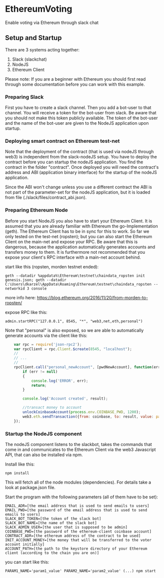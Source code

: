 # EthereumVoting
Enable voting via Ethereum through slack chat

## Setup and Startup

There are 3 systems acting together:
1. Slack (slackchat)
2. NodeJS
3. Ethereum Client

Please note: If you are a beginner with Ethereum you should first read through some documentation before you can work with this example.

### Preparing Slack
First you have to create a slack channel. Then you add a bot-user to that channel. You will receive a token for the bot-user from slack. Be aware that you should not make this token publicly available. The token of the bot-user and the name of the bot-user are given to the NodeJS application upon startup.

### Deploying smart contract on Ethereum test-net
Note that the deployment of the contract (that is used via nodeJS through web3) is independent from the slack-nodeJS setup. You have to deploy the contract before you can startup the nodeJS application. 
You find the contract in the folder "contract". Once deployed you will need the contract's address and ABI (application binary interface) for the startup of the nodeJS application. 

Since the ABI won't change unless you use a different contract the ABI is not part of the parameter-set for the nodeJS application, but it is loaded from file (./slack/files/contract_abi.json).

### Preparing Ethereum Node
Before you start NodeJS you also have to start your Ethereum Client. It is assumed that you are already familiar with Ethereum the go-Implementation (geth). The Ethereum Client has to be in sync for this to work. So far we only tested on the test-net (ropsten); but you can also start the Ethereum Client on the main-net and expose your RPC. Be aware that this is dangerous, because the application automatically generates accounts and transfers money to them. It is furthermore not recommended that you expose your client's RPC interface with a main-net account behind.
	
start like this (ropsten, morden testnet ended): 
	
	geth --datadir %appdata%\Ethereum\testnet\chaindata_ropsten init genesis.json; geth --datadir C:\Users\dkarzel\AppData\Roaming\Ethereum\testnet\chaindata_ropsten --networkid 3 console

more info here: https://blog.ethereum.org/2016/11/20/from-morden-to-ropsten/ 

expose RPC like this: 
	
	admin.startRPC("127.0.0.1", 8545, "*", "web3,net,eth,personal")

Note that "personal" is also exposed, so we are able to automatically generate accounts via the client like this:

```javascript
	var rpc = require('json-rpc2');
	var rpcClient = rpc.Client.$create(8545, "localhost");
	//
	// ...
	//
	rpcClient.call("personal_newAccount", [pwdNewAccount], function(err,result){ 
		if (err != null)
		{
			console.log('ERROR', err);
			return;
		}

		console.log('Account created', result);

		//transact money to account
		unlockCoinbaseAccount(process.env.COINBASE_PWD, 1200);
		web3.eth.sendTransaction({from: coinbase, to: result, value: parseInt(process.env.INIT_ACCOUNT_MONEY)});
	});
```
	
### Startup the NodeJS component
The nodeJS component listens to the slackbot, takes the commands that come in and communicates to the Ethereum Client via the web3 Javascript API, that can also be installed via npm.

Install like this:

	npm install

This will fetch all of the node modules (dependencies). For details take a look at package.json file.

Start the program with the following parameters (all of them have to be set):

	EMAIL_ADR=[the email address that is used to send emails to users]
	EMAIL_PWD=[the password of the email address that is used to send emails to users]
	SLACK_BOT_TOKEN=[the token of the slack bot]
	SLACK_BOT_NAME=[the name of the slack bot]
	SLACK_ADMIN_USER=[the user that is supposed to be admin]
	COINBASE_PWD=[the password of the ethereum-client coinbase account]
	CONTRACT_ADR=[the ethereum address of the contract to be used]
	INIT_ACCOUNT_MONEY=[the money that will be transferred to the voter account initially]
	ACCOUNT_PATH=[the path to the keystore directory of your Ethereum client (according to the chain you are on)]

you can start like this:
	
	PARAM1_NAME='param1_value' PARAM2_NAME='param2_value' (...) npm start


